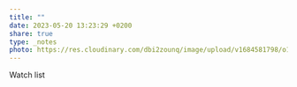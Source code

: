 ```yaml
---
title: ""
date: 2023-05-20 13:23:29 +0200
share: true
type: _notes
photo: https://res.cloudinary.com/dbi2zounq/image/upload/v1684581798/o1gt9nhxvnkpsoidlujv.jpg
---
```

Watch list
